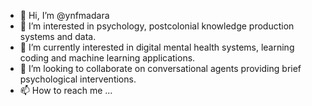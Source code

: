 - 👋 Hi, I’m @ynfmadara
- 👀 I’m interested in psychology, postcolonial knowledge production systems and data. 
- 🌱 I’m currently interested in digital mental health systems, learning coding and machine learning applications. 
- 💞️ I’m looking to collaborate on conversational agents providing brief psychological interventions. 
- 📫 How to reach me ...

<!---
ynfmadara/ynfmadara is a ✨ special ✨ repository because its `README.md` (this file) appears on your GitHub profile.
You can click the Preview link to take a look at your changes.
--->
